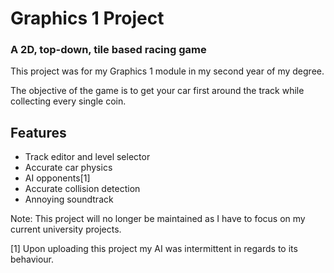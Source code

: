 ﻿# Graphics 1 Project
 
 ### A 2D, top-down, tile based racing game
 
 This project was for my Graphics 1 module in my second year of my degree.
 
 The objective of the game is to get your car first around the track while collecting every single coin.
 
 ## Features
 * Track editor and level selector
 * Accurate car physics
 * AI opponents[1]
 * Accurate collision detection
 * Annoying soundtrack
 
 Note: This project will no longer be maintained as I have to focus on my current university projects.
 
 [1] Upon uploading this project my AI was intermittent in regards to its behaviour. 
 
 
